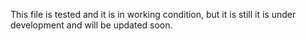 This file is tested and it is in working condition, but it is still it is under development and will be updated soon.
